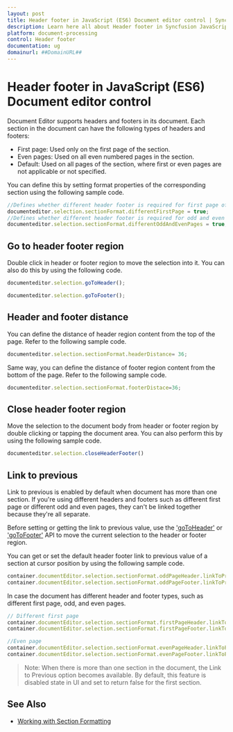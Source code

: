 ```yaml
---
layout: post
title: Header footer in JavaScript (ES6) Document editor control | Syncfusion
description: Learn here all about Header footer in Syncfusion JavaScript (ES6) Document editor control of Syncfusion Essential JS 2 and more.
platform: document-processing
control: Header footer 
documentation: ug
domainurl: ##DomainURL##
---
```


# Header footer in JavaScript (ES6) Document editor control

Document Editor supports headers and footers in its document. Each section in the document can have the following types of headers and footers:

* First page: Used only on the first page of the section.
* Even pages: Used on all even numbered pages in the section.
* Default: Used on all pages of the section, where first or even pages are not applicable or not specified.

You can define this by setting format properties of the corresponding section using the following sample code.

```ts
//Defines whether different header footer is required for first page of the section
documenteditor.selection.sectionFormat.differentFirstPage = true;
//Defines whether different header footer is required for odd and even pages in the section
documenteditor.selection.sectionFormat.differentOddAndEvenPages = true;
```

## Go to header footer region

Double click in header or footer region to move the selection into it. You can also do this by using the following code.

```ts
documenteditor.selection.goToHeader();
```

```ts
documenteditor.selection.goToFooter();
```

## Header and footer distance

You can define the distance of header region content from the top of the page. Refer to the following sample code.

```ts
documenteditor.selection.sectionFormat.headerDistance= 36;
```

Same way, you can define the distance of footer region content from the bottom of the page. Refer to the following sample code.

```ts
documenteditor.selection.sectionFormat.footerDistace=36;
```

## Close header footer region

Move the selection to the document body from header or footer region by double clicking or tapping the document area. You can also perform this by using the following sample code.

```ts
documenteditor.selection.closeHeaderFooter()
```

## Link to previous

Link to previous is enabled by default when document has more than one section. If you're using different headers and footers such as different first page or different odd and even pages, they can't be linked together because they're all separate.

Before setting or getting the link to previous value, use the ['goToHeader'](https://ej2.syncfusion.com/documentation/api/document-editor/selection#gotoheader) or ['goToFooter'](https://ej2.syncfusion.com/documentation/api/document-editor/selection#gotofooter) API to move the current selection to the header or footer region.

You can get or set the default header footer link to previous value of a section at cursor position by using the following sample code.

```typescript
container.documentEditor.selection.sectionFormat.oddPageHeader.linkToPrevious = false;
container.documentEditor.selection.sectionFormat.oddPageFooter.linkToPrevious = false;
```

In case the document has different header and footer types, such as different first page, odd, and even pages.

```typescript
// Different first page
container.documentEditor.selection.sectionFormat.firstPageHeader.linkToPrevious = false;
container.documentEditor.selection.sectionFormat.firstPageFooter.linkToPrevious = false;

//Even page
container.documentEditor.selection.sectionFormat.evenPageHeader.linkToPrevious = false;
container.documentEditor.selection.sectionFormat.evenPageFooter.linkToPrevious = false;
```

>Note: When there is more than one section in the document, the Link to Previous option becomes available. By default, this feature is disabled state in UI and set to return false for the first section.

## See Also

* [Working with Section Formatting](./section-format)